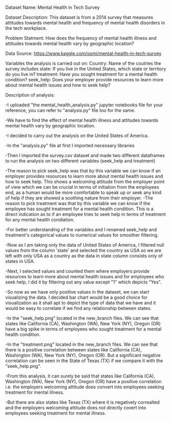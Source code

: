 Dataset Name:
Mental Health in Tech Survey

Dataset Description:
This dataset is from a 2014 survey that measures attitudes towards mental health and frequency of mental health disorders in the tech workplace.

Problem Statment:
How does the frequency of mental health illness and attitudes towards mental health vary by geographic location?

Data Source:
https://www.kaggle.com/osmi/mental-health-in-tech-survey

Variables the analysis is carried out on:
Country: Name of the coutries the survey includes
state: If you live in the United States, which state or territory do you live in?
treatment: Have you sought treatment for a mental health condition?
seek_help: Does your employer provide resources to learn more about mental health issues and how to seek help?

Description of analysis:

-I uploaded "the mental_health_analysis.py" jupyter notebooks file for your reference, you can refer to "analysis.py" file too for the same.

-We have to find the effect of mental health illness and attitudes towards mental health vary by geographic location.

-I decided to carry out the analysis on the United States of America.

-In the "analysis.py" file at first I imported necessary libraries

-Then I imported the survey.csv dataset and made two different dataframes to run the analysis on two different variables (seek_help and treatment)

-The reason to pick seek_help was that by this variable we can know if an employer provides resources to learn more about mental health issues and how to seek help. This shows a welcoming attitude from the employer point of view which we can be crucial in terms of initiation from the employees end, as a human would be more comfortable to speak up or seek any kind of help if they are showed a soothing nature from their employer.
-The reason to pick treatment was that by this variable we can know if the employee has sought treatment for a mental health condition. This is a direct indication as to if an employee tries to seek help in terms of treatment for any mental health condiation.

-For better understanding of the variables and I renamed seek_help and treatment's categorical values to numerical values for smoother filtering.

-Now as I am taking only the data of United States of America, I filtered null values from the column 'state' and selected the country as USA so we are left with only USA as a country as the data in state column consists only of states in USA.

-Next, I selected values and counted them where employers provide resources to learn more about mental health issues and for employees who seek help, I did it by filtering out any value except "1" which depicts "Yes".

-So now as we have only positive values in the dataset, we can start visualizing the data. I decided bar chart would be a good choice for visualization as it shall apt to depict the type of data that we have and it would be easy to correlate if we find any relationship between states.

-In the "seek_help.png" located in the new_branch files. We can see that states like California (CA), Washington (WA), New York (NY), Oregon (OR) have a big spike in terms of employees who sought treatment for a mental health condition.

-In the "treatment.png" located in the new_branch files. We can see that there is a positive correlation between states like California (CA), Washington (WA), New York (NY), Oregon (OR). But a significant negative correlation can be seen in the State of Texas (TX) if we compare it with the "seek_help.png".

-From this analysis, it can surely be said that states like California (CA), Washington (WA), New York (NY), Oregon (OR) have a positive correlation i.e. the employers welcoming attitude does convert into employees seeking treatment for mental illness.

-But there are also states like Texas (TX) where it is negatively correalted and the employers welcoming attitude does not directly covert into employees seeking treatment for mental illness.
